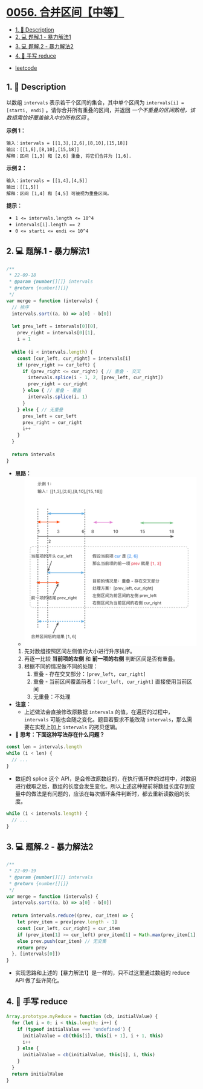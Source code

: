 # [0056. 合并区间【中等】](https://github.com/Tdahuyou/leetcode/tree/main/0056.%20%E5%90%88%E5%B9%B6%E5%8C%BA%E9%97%B4%E3%80%90%E4%B8%AD%E7%AD%89%E3%80%91)

<!-- region:toc -->
- [1. 📝 Description](#1--description)
- [2. 💻 题解.1 - 暴力解法1](#2--题解1---暴力解法1)
- [3. 💻 题解.2 - 暴力解法2](#3--题解2---暴力解法2)
- [4. 📒 手写 reduce](#4--手写-reduce)
<!-- endregion:toc -->
- [leetcode](https://leetcode.cn/problems/merge-intervals)


## 1. 📝 Description

以数组 `intervals` 表示若干个区间的集合，其中单个区间为 `intervals[i] = [starti, endi]` 。请你合并所有重叠的区间，并返回 *一个不重叠的区间数组，该数组需恰好覆盖输入中的所有区间* 。

**示例 1：**

```
输入：intervals = [[1,3],[2,6],[8,10],[15,18]]
输出：[[1,6],[8,10],[15,18]]
解释：区间 [1,3] 和 [2,6] 重叠, 将它们合并为 [1,6].
```

**示例 2：**

```
输入：intervals = [[1,4],[4,5]]
输出：[[1,5]]
解释：区间 [1,4] 和 [4,5] 可被视为重叠区间。
```

**提示：**

- `1 <= intervals.length <= 10^4`
- `intervals[i].length == 2`
- `0 <= starti <= endi <= 10^4`

## 2. 💻 题解.1 - 暴力解法1

```js
/**
 * 22-09-18
 * @param {number[][]} intervals
 * @return {number[][]}
 */
var merge = function (intervals) {
  // 排序
  intervals.sort((a, b) => a[0] - b[0])

  let prev_left = intervals[0][0],
    prev_right = intervals[0][1],
    i = 1

  while (i < intervals.length) {
    const [cur_left, cur_right] = intervals[i]
    if (prev_right >= cur_left) {
      if (prev_right <= cur_right) { // 重叠 - 交叉
        intervals.splice(i - 1, 2, [prev_left, cur_right])
        prev_right = cur_right
      } else { // 重叠 - 覆盖
        intervals.splice(i, 1)
      }
    } else { // 无重叠
      prev_left = cur_left
      prev_right = cur_right
      i++
    }
  }

  return intervals
}
```

- **思路：**
  - ![](assets/2024-11-10-12-14-08.png)
  1. 先对数组按照区间左侧值的大小进行升序排序。
  2. 再逐一比较 **当前项的左侧** 和 **前一项的右侧** 判断区间是否有重叠。
  3. 根据不同的情况做不同的处理：
     1. 重叠 - 存在交叉部分：`[prev_left, cur_right]`
     2. 重叠 - 当前区间覆盖前者：`[cur_left, cur_right]` 直接使用当前区间
     3. 无重叠：不处理
- **注意：**
  - 上述做法会直接修改原数据 `intervals` 的值，在遍历的过程中，`intervals` 可能也会随之变化。题目若要求不能改动 `intervals`，那么需要在实现上加上 `intervals` 的拷贝逻辑。
- **🤔 思考：下面这种写法存在什么问题？**

```js
const len = intervals.length
while (i < len) {
  // ...
}
```

- 数组的 splice 这个 API，是会修改原数组的，在执行循环体的过程中，对数组进行截取之后，数组的长度会发生变化。所以上述这种提前将数组长度存到变量中的做法是有问题的，应该在每次循环条件判断时，都去重新读数组的长度。

```js
while (i < intervals.length) {
  // ...
}
```

## 3. 💻 题解.2 - 暴力解法2

```js
/**
 * 22-09-19
 * @param {number[][]} intervals
 * @return {number[][]}
 */
var merge = function (intervals) {
  intervals.sort((a, b) => a[0] - b[0])

  return intervals.reduce((prev, cur_item) => {
    let prev_item = prev[prev.length - 1]
    const [cur_left, cur_right] = cur_item
    if (prev_item[1] >= cur_left) prev_item[1] = Math.max(prev_item[1], cur_right) // 有交集
    else prev.push(cur_item) // 无交集
    return prev
  }, [intervals[0]])
}
```

- 实现思路和上述的【暴力解法1】是一样的，只不过这里通过数组的 reduce API 做了些许简化。

## 4. 📒 手写 reduce

```js
Array.prototype.myReduce = function (cb, initialValue) {
  for (let i = 0; i < this.length; i++) {
    if (typeof initialValue === 'undefined') {
      initialValue = cb(this[i], this[i + 1], i + 1, this)
      i++
    } else {
      initialValue = cb(initialValue, this[i], i, this)
    }
  }
  return initialValue
}
```









